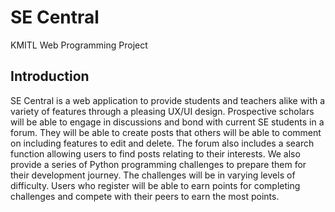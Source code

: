 # SE Central

KMITL Web Programming Project

## Introduction

SE Central is a web application to provide students and teachers alike with a variety of features through a pleasing UX/UI design.
Prospective scholars will be able to engage in discussions and bond with current SE students in a forum. 
They will be able to create posts that others will be able to comment on including features to edit and delete. 
The forum also includes a search function allowing users to find posts relating to their interests.
We also provide a series of Python programming challenges to prepare them for their development journey. 
The challenges will be in varying levels of difficulty. 
Users who register will be able to earn points for completing challenges and compete with their peers to earn the most points.
